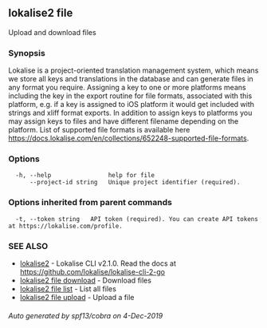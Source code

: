 ## lokalise2 file

Upload and download files

### Synopsis

Lokalise is a project-oriented translation management system, which means we store all keys and translations in the database and can generate files in any format you require. Assigning a key to one or more platforms means including the key in the export routine for file formats, associated with this platform, e.g. if a key is assigned to iOS platform it would get included with strings and xliff format exports. In addition to assign keys to platforms you may assign keys to files and have different filename depending on the platform. List of supported file formats is available here https://docs.lokalise.com/en/collections/652248-supported-file-formats.

### Options

```
  -h, --help                help for file
      --project-id string   Unique project identifier (required).
```

### Options inherited from parent commands

```
  -t, --token string   API token (required). You can create API tokens at https://lokalise.com/profile.
```

### SEE ALSO

* [lokalise2](lokalise2.md)	 - Lokalise CLI v2.1.0. Read the docs at https://github.com/lokalise/lokalise-cli-2-go
* [lokalise2 file download](lokalise2_file_download.md)	 - Download files
* [lokalise2 file list](lokalise2_file_list.md)	 - List all files
* [lokalise2 file upload](lokalise2_file_upload.md)	 - Upload a file

###### Auto generated by spf13/cobra on 4-Dec-2019
